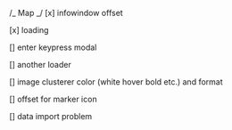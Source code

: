 /_ Map _/
[x] infowindow offset

[x] loading

[] enter keypress modal

[] another loader

[] image clusterer color (white hover bold etc.) and format

[] offset for marker icon

[] data import problem
